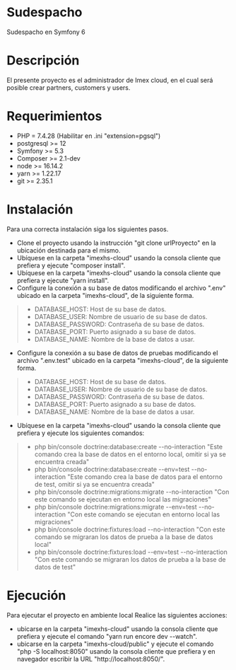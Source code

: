 # Sudespacho
Sudespacho en Symfony 6


# Descripción
El presente proyecto es el administrador de Imex cloud, en el cual será posible crear partners, customers y users.

# Requerimientos
- PHP = 7.4.28 (Habilitar en .ini "extension=pgsql")
- postgresql >= 12
- Symfony >= 5.3
- Composer >= 2.1-dev
- node >= 16.14.2
- yarn >= 1.22.17
- git >= 2.35.1

# Instalación

Para una correcta instalación siga los siguientes pasos.

- Clone el proyecto usando la instrucción "git clone urlProyecto" en la ubicación destinada para el mismo.
- Ubíquese en la carpeta "imexhs-cloud" usando la consola cliente que prefiera y ejecute "composer install".
- Ubíquese en la carpeta "imexhs-cloud" usando la consola cliente que prefiera y ejecute "yarn install".
- Configure la conexión a su base de datos modificando el archivo ".env" ubicado en la carpeta "imexhs-cloud", de la siguiente forma.

> * DATABASE_HOST: Host de su base de datos.
> * DATABASE_USER: Nombre de usuario de su base de datos.
> * DATABASE_PASSWORD: Contraseña de su base de datos.
> * DATABASE_PORT: Puerto asignado a su base de datos.
> * DATABASE_NAME: Nombre de la base de datos a usar.

- Configure la conexión a su base de datos de pruebas modificando el archivo ".env.test" ubicado en la carpeta "imexhs-cloud", de la siguiente forma.

> * DATABASE_HOST: Host de su base de datos.
> * DATABASE_USER: Nombre de usuario de su base de datos.
> * DATABASE_PASSWORD: Contraseña de su base de datos.
> * DATABASE_PORT: Puerto asignado a su base de datos.
> * DATABASE_NAME: Nombre de la base de datos a usar.

- Ubíquese en la carpeta "imexhs-cloud" usando la consola cliente que prefiera y ejecute los siguientes comandos:

> * php bin/console doctrine:database:create --no-interaction "Este comando crea la base de datos en el entorno local, omitir si ya se encuentra creada"
> * php bin/console doctrine:database:create --env=test --no-interaction "Este comando crea la base de datos para el entorno de test, omitir si ya se encuentra creada"
> * php bin/console doctrine:migrations:migrate --no-interaction "Con este comando se ejecutan en entorno local las migraciones"
> * php bin/console doctrine:migrations:migrate --env=test --no-interaction "Con este comando se ejecutan en entorno local las migraciones"
> * php bin/console doctrine:fixtures:load --no-interaction "Con este comando se migraran los datos de prueba a la base de datos local"
> * php bin/console doctrine:fixtures:load --env=test --no-interaction "Con este comando se migraran los datos de prueba a la base de datos de test"

# Ejecución

Para ejecutar el proyecto en ambiente local Realice las siguientes acciones:

- ubicarse en la carpeta "imexhs-cloud" usando la consola cliente que prefiera y ejecute el comando "yarn run encore dev --watch".
- ubicarse en la carpeta "imexhs-cloud/public" y ejecute el comando "php -S localhost:8050" usando la consola cliente que prefiera y en navegador escribir la URL "http://localhost:8050/".